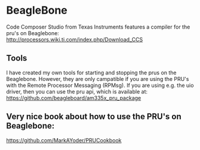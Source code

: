 # BeagleBone
Code Composer Studio from Texas Instruments features a compiler for the pru's on Beaglebone:
http://processors.wiki.ti.com/index.php/Download_CCS

## Tools
I have created my own tools for starting and stopping the prus on the Beaglebone. However, they are only campatible if you are using the PRU's with the Remote Processor Messaging (RPMsg). If you are using e.g. the uio driver, then you can use the pru api, which is available at:
https://github.com/beagleboard/am335x_pru_package

## Very nice book about how to use the PRU's on Beaglebone:
https://github.com/MarkAYoder/PRUCookbook 
